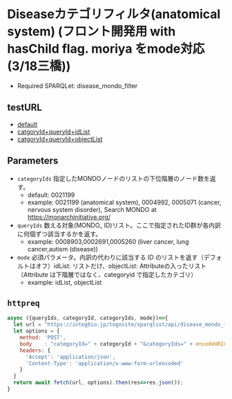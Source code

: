 # Diseaseカテゴリフィルタ(anatomical system) (フロント開発用 with hasChild flag. moriya をmode対応(3/18三橋))

- Required SPARQLet: disease_mondo_filter
 
 ## testURL
  - [default](http://ep6.dbcls.jp/togoid/sparqlist/api/disease_mondo_filter?categoryIds=0021199&queryIds=&mode=)
  - [catgoryId+queryId+idList](http://ep6.dbcls.jp/togoid/sparqlist/api/disease_mondo_filter?categoryIds=0021199&queryIds=0008903%2C0002691%2C0005260&mode=idList)
  - [catgoryId+queryId+objectList](http://ep6.dbcls.jp/togoid/sparqlist/api/disease_mondo_filter?categoryIds=0021199&queryIds=0008903%2C0002691%2C0005260&mode=objectList)

## Parameters

* `categoryIds` 指定したMONDOノードのリストの下位階層のノード数を返す。
  * default: 0021199 
  * example: 0021199 (anatomical system), 0004992, 0005071  (cancer, nervous system disorder),  Search MONDO at https://monarchinitiative.org/
* `queryIds` 数える対象(MONDO_ ID)リスト。ここで指定されたID群が各内訳に何個ずつ該当するかを返す。
  * example: 0008903,0002691,0005260    (liver cancer, lung cancer,autism (disease))
* `mode` 必須パラメータ。内訳の代わりに該当する ID のリストを返す（デフォルトはオフ）idList: リストだけ、objectList: Attributeの入ったリスト（Attribute は下階層ではなく、categoryid で指定したカテゴリ）
  * example: idList, objectList
  
## `httpreq`

```javascript
async ({queryIds, categoryId, categoryIds, mode})=>{
  let url = "https://integbio.jp/togosite/sparqlist/api/disease_mondo_filter"; // localhost:port を叩けると速い
  let options = {
    method: 'POST',
    body	: "categoryId=" + categoryId + "&categoryIds=" + encodeURIComponent(categoryIds) + "&queryIds=" + encodeURIComponent(queryIds) + "&mode=" + mode,
    headers: {
      'Accept': 'application/json',
      'Content-Type': 'application/x-www-form-urlencoded'
    }
  }
  return await fetch(url, options).then(res=>res.json());
}
```
  